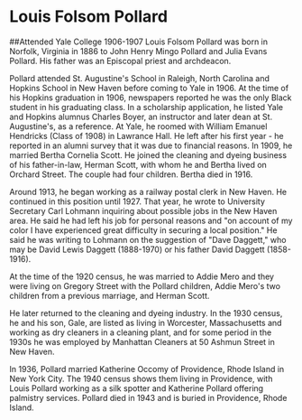 # Louis Folsom Pollard
##Attended Yale College 1906-1907
Louis Folsom Pollard was born in Norfolk, Virginia in 1886 to John Henry Mingo Pollard and Julia Evans Pollard. His father was an Episcopal priest and archdeacon. 

Pollard attended St. Augustine's School in Raleigh, North Carolina and Hopkins School in New Haven before coming to Yale in 1906. At the time of his Hopkins graduation in 1906, newspapers reported he was the only Black student in his graduating class. In a scholarship application, he listed Yale and Hopkins alumnus Charles Boyer, an instructor and later dean at St. Augustine's, as a reference. At Yale, he roomed with William Emanuel Hendricks (Class of 1908) in Lawrance Hall. He left after his first year - he reported in an alumni survey that it was due to financial reasons. In 1909, he married Bertha Cornelia Scott. He joined the cleaning and dyeing business of his father-in-law, Herman Scott, with whom he and Bertha lived on Orchard Street. The couple had four children. Bertha died in 1916. 

Around 1913, he began working as a railway postal clerk in New Haven. He continued in this position until 1927. That year, he wrote to University Secretary Carl Lohmann inquiring about possible jobs in the New Haven area. He said he had left his job for personal reasons and "on account of my color I have experienced great difficulty in securing a local position." He said he was writing to Lohmann on the suggestion of "Dave Daggett," who may be David Lewis Daggett (1888-1970) or his father David Daggett (1858-1916).

At the time of the 1920 census, he was married to Addie Mero and they were living on Gregory Street with the Pollard children, Addie Mero's two children from a previous marriage, and Herman Scott.

He later returned to the cleaning and dyeing industry. In the 1930 census, he and his son, Gale, are listed as living in Worcester, Massachusetts and working as dry cleaners in a cleaning plant, and for some period in the 1930s he was employed by Manhattan Cleaners at 50 Ashmun Street in New Haven.

In 1936, Pollard married Katherine Occomy of Providence, Rhode Island in New York City. The 1940 census shows them living in Providence, with Louis Pollard working as a silk spotter and Katherine Pollard offering palmistry services. Pollard died in 1943 and is buried in Providence, Rhode Island.
